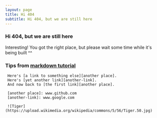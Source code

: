 ```yaml
---
layout: page
title: Hi 404
subtitle: Hi 404, but we are still here
---
```

### Hi 404, but we are still here
Interesting! You got the right place, but please wait some time while it's being built ^^

### Tips from [markdown tutorial](markdowntutorial.com)
     Here's [a link to something else][another place].
     Here's [yet another link][another-link].
     And now back to [the first link][another place].

     [another place]: www.github.com
     [another-link]: www.google.com

     ![Tiger](https://upload.wikimedia.org/wikipedia/commons/5/56/Tiger.50.jpg)
